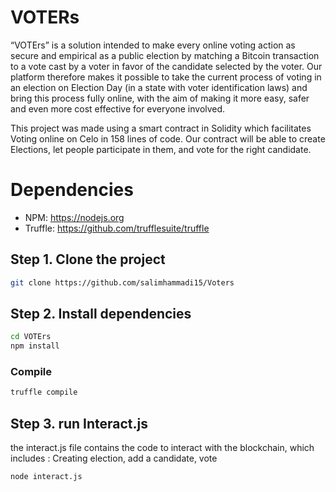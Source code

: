 # VOTERs

“VOTErs” is a solution intended to make every online voting action as secure and empirical as a public election by matching a Bitcoin transaction to a vote cast by a voter in favor of the candidate selected by the voter. 
Our platform therefore makes it possible to take the current process of voting in an election on Election Day (in a state with voter identification  laws) and bring this process fully online, with the aim of making it more easy, safer and even more cost effective for everyone involved.

This project was made using a smart contract in Solidity which facilitates Voting online on Celo in 158 lines of code.
Our contract will be able to create Elections, let people participate in them, and vote for the right candidate. 

# Dependencies

* NPM: https://nodejs.org
* Truffle: https://github.com/trufflesuite/truffle

## Step 1. Clone the project

```bash
git clone https://github.com/salimhammadi15/Voters
```

## Step 2. Install dependencies

```bash
cd VOTErs
npm install
```

### Compile 

```bash
truffle compile
```

## Step 3. run Interact.js 
the interact.js file contains the code to interact with the blockchain, which includes : Creating election, add a candidate, vote

```bash
node interact.js
```
